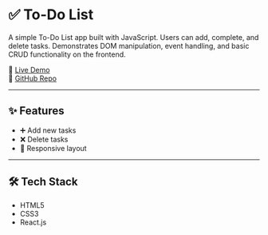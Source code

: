 # ✅ To-Do List

A simple To-Do List app built with JavaScript. Users can add, complete, and delete tasks. Demonstrates DOM manipulation, event handling, and basic CRUD functionality on the frontend.

🔗 [Live Demo](https://adeelh12.github.io/To-Do-List/)  
📂 [GitHub Repo](https://github.com/AdeelH12/ToDo-List)

---

## ✨ Features
- ➕ Add new tasks  
- ❌ Delete tasks  
- 📱 Responsive layout  

---

## 🛠️ Tech Stack
- HTML5  
- CSS3  
- React.js

